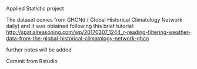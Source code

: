 Applied Statistic project

The dataset comes from GHCNd ( Global Historical Climatology Network daily) and it was obtained following this brief tutorial:
http://spatialreasoning.com/wp/20170307_1244_r-reading-filtering-weather-data-from-the-global-historical-climatology-network-ghcn

further notes will be added

Commit from Rstudio